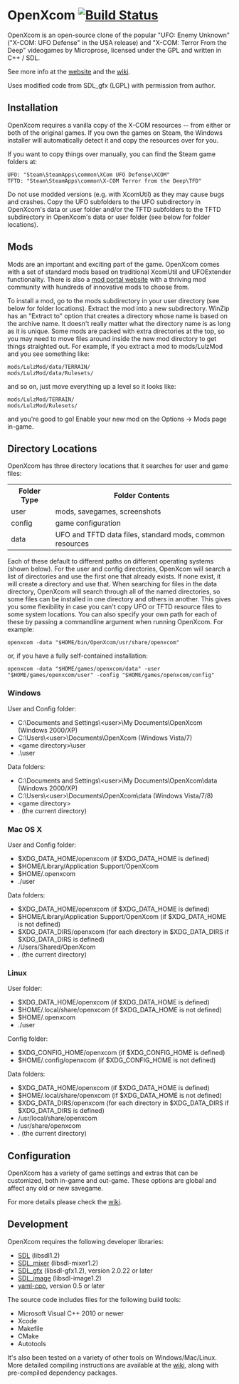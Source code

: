 # OpenXcom [![Build Status](https://travis-ci.org/OpenXcom/OpenXcom.svg)](https://travis-ci.org/OpenXcom/OpenXcom)

OpenXcom is an open-source clone of the popular "UFO: Enemy Unknown" ("X-COM:
UFO Defense" in the USA release) and "X-COM: Terror From the Deep" videogames
by Microprose, licensed under the GPL and written in C++ / SDL.

See more info at the [website](https://openxcom.org)
and the [wiki](https://www.ufopaedia.org/index.php/OpenXcom).

Uses modified code from SDL\_gfx (LGPL) with permission from author.

## Installation

OpenXcom requires a vanilla copy of the X-COM resources -- from either or both
of the original games.  If you own the games on Steam, the Windows installer
will automatically detect it and copy the resources over for you.

If you want to copy things over manually, you can find the Steam game folders
at:

    UFO: "Steam\SteamApps\common\XCom UFO Defense\XCOM"
    TFTD: "Steam\SteamApps\common\X-COM Terror from the Deep\TFD"

Do not use modded versions (e.g. with XcomUtil) as they may cause bugs and
crashes.  Copy the UFO subfolders to the UFO subdirectory in OpenXcom's data
or user folder and/or the TFTD subfolders to the TFTD subdirectory in OpenXcom's
data or user folder (see below for folder locations).

## Mods

Mods are an important and exciting part of the game.  OpenXcom comes with a set
of standard mods based on traditional XcomUtil and UFOExtender functionality.
There is also a [mod portal website](http://www.openxcom.com) with a thriving
mod community with hundreds of innovative mods to choose from.

To install a mod, go to the mods subdirectory in your user directory (see below
for folder locations).  Extract the mod into a new subdirectory.  WinZip has an
"Extract to" option that creates a directory whose name is based on the archive
name.  It doesn't really matter what the directory name is as long as it is
unique.  Some mods are packed with extra directories at the top, so you may
need to move files around inside the new mod directory to get things straighted
out.  For example, if you extract a mod to mods/LulzMod and you see something
like:

    mods/LulzMod/data/TERRAIN/
    mods/LulzMod/data/Rulesets/

and so on, just move everything up a level so it looks like:

    mods/LulzMod/TERRAIN/
    mods/LulzMod/Rulesets/

and you're good to go!  Enable your new mod on the Options -> Mods page in-game.

## Directory Locations

OpenXcom has three directory locations that it searches for user and game files:

<table>
  <tr>
    <th>Folder Type</th>
    <th>Folder Contents</th>
  </tr>
  <tr>
    <td>user</td>
    <td>mods, savegames, screenshots</td>
  </tr>
  <tr>
    <td>config</td>
    <td>game configuration</td>
  </tr>
  <tr>
    <td>data</td>
    <td>UFO and TFTD data files, standard mods, common resources</td>
  </tr>
</table>

Each of these default to different paths on different operating systems (shown
below).  For the user and config directories, OpenXcom will search a list of
directories and use the first one that already exists.  If none exist, it will
create a directory and use that.  When searching for files in the data
directory, OpenXcom will search through all of the named directories, so some
files can be installed in one directory and others in another.  This gives
you some flexibility in case you can't copy UFO or TFTD resource files to some
system locations.  You can also specify your own path for each of these by
passing a commandline argument when running OpenXcom.  For example:

    openxcom -data "$HOME/bin/OpenXcom/usr/share/openxcom"

or, if you have a fully self-contained installation:

    openxcom -data "$HOME/games/openxcom/data" -user "$HOME/games/openxcom/user" -config "$HOME/games/openxcom/config"

### Windows

User and Config folder:
- C:\Documents and Settings\\\<user\>\My Documents\OpenXcom (Windows 2000/XP)
- C:\Users\\\<user\>\Documents\OpenXcom (Windows Vista/7)
- \<game directory\>\user
- .\user

Data folders:
- C:\Documents and Settings\\\<user\>\My Documents\OpenXcom\data (Windows 2000/XP)
- C:\Users\\\<user\>\Documents\OpenXcom\data (Windows Vista/7/8)
- \<game directory\>
- . (the current directory)

### Mac OS X

User and Config folder:
- $XDG\_DATA\_HOME/openxcom (if $XDG\_DATA\_HOME is defined)
- $HOME/Library/Application Support/OpenXcom
- $HOME/.openxcom
- ./user

Data folders:
- $XDG\_DATA\_HOME/openxcom (if $XDG\_DATA\_HOME is defined)
- $HOME/Library/Application Support/OpenXcom (if $XDG\_DATA\_HOME is not defined)
- $XDG\_DATA\_DIRS/openxcom (for each directory in $XDG\_DATA\_DIRS if $XDG\_DATA\_DIRS is defined)
- /Users/Shared/OpenXcom
- . (the current directory)

### Linux

User folder:
- $XDG\_DATA\_HOME/openxcom (if $XDG\_DATA\_HOME is defined)
- $HOME/.local/share/openxcom (if $XDG\_DATA\_HOME is not defined)
- $HOME/.openxcom
- ./user

Config folder:
- $XDG\_CONFIG\_HOME/openxcom (if $XDG\_CONFIG\_HOME is defined)
- $HOME/.config/openxcom (if $XDG\_CONFIG\_HOME is not defined)

Data folders:
- $XDG\_DATA\_HOME/openxcom (if $XDG\_DATA\_HOME is defined)
- $HOME/.local/share/openxcom (if $XDG\_DATA\_HOME is not defined)
- $XDG\_DATA\_DIRS/openxcom (for each directory in $XDG\_DATA\_DIRS if $XDG\_DATA\_DIRS is defined)
- /usr/local/share/openxcom
- /usr/share/openxcom
- . (the current directory)

## Configuration

OpenXcom has a variety of game settings and extras that can be customized, both
in-game and out-game. These options are global and affect any old or new
savegame.

For more details please check the [wiki](https://ufopaedia.org/index.php/Options_(OpenXcom)).

## Development

OpenXcom requires the following developer libraries:

- [SDL](http://www.libsdl.org) (libsdl1.2)
- [SDL\_mixer](http://www.libsdl.org/projects/SDL_mixer/) (libsdl-mixer1.2)
- [SDL\_gfx](http://www.ferzkopp.net/joomla/content/view/19/14/) (libsdl-gfx1.2), version 2.0.22 or later
- [SDL\_image](http://www.libsdl.org/projects/SDL_image/) (libsdl-image1.2)
- [yaml-cpp](https://github.com/jbeder/yaml-cpp), version 0.5 or later

The source code includes files for the following build tools:

- Microsoft Visual C++ 2010 or newer
- Xcode
- Makefile
- CMake
- Autotools

It's also been tested on a variety of other tools on Windows/Mac/Linux. More
detailed compiling instructions are available at the
[wiki](https://ufopaedia.org/index.php/Compiling_(OpenXcom)), along with
pre-compiled dependency packages.
